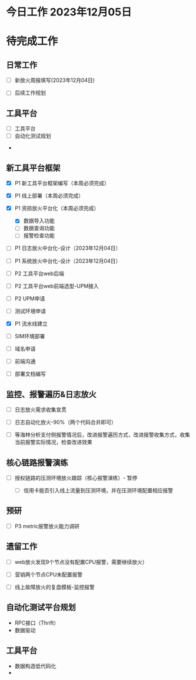 # 今日工作 2023年12月05日
 
# 待完成工作

## 日常工作
- [ ] 新放火周报填写(2023年12月04日)
- [ ] 后续工作规划


## 工具平台
- [ ] 工具平台
- [ ] 自动化测试规划
- 


## 新工具平台框架
- [x] P1 新工具平台框架编写（本周必须完成）
- [x] P1 线上部署（本周必须完成）
- [x] P1 资损放火平台化（本周必须完成）
    - [x] 数据导入功能
    - [ ] 数据查询功能
    - [ ] 报警检查功能
- [ ] P1 日志放火中台化-设计（2023年12月04日）
- [ ] P1 系统放火中台化-设计（2023年12月04日）
- [ ] P2 工具平台web后端
- [ ] P2 工具平台web前端选型-UPM接入
- [ ] P2 UPM申请
- [ ] 测试环境申请
- [x] P1 流水线建立
- [ ] SIM环境部署
- [ ] 域名申请
- [ ] 前端沟通
- [ ] 部署文档编写


## 监控、报警遍历&日志放火
- [ ] 日志放火需求收集宣贯
- [ ] 日志自动化放火-90%（两个代码合并即可）
- [ ] 等海林分析支付侧报警情况后，改进报警遍历方式，改进报警收集方式，收集当前报警实际情况，检查改进效果




## 核心链路报警演练
- [ ] 授权链路的压测环境放火跟踪（核心报警演练）- 暂停
    - [ ] 信用卡能否引入线上流量到压测环境，并在压测环境配置相应报警


## 预研
- [ ] P3 metric报警放火能力调研


## 遗留工作
- [ ] web放火发现9个节点没有配置CPU报警，需要继续放火）
- [ ] 营销两个节点CPU未配置报警
- [ ] 线上故障放火的复盘模板-监控报警




## 自动化测试平台规划
- RPC接口（Thrift）
- 数据驱动

## 工具平台
- 数据构造低代码化
- 

